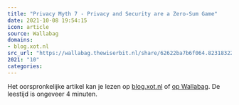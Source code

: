 ```yaml
---
title: "Privacy Myth 7 - Privacy and Security are a Zero-Sum Game"
date: 2021-10-08 19:54:15
icon: article
source: Wallabag
domains:
- blog.xot.nl
src_url: "https://wallabag.thewiserbit.nl/share/62622ba7b6f064.82318322"
2021: "10"
categories:
---
```

Het oorspronkelijke artikel kan je lezen op [blog.xot.nl](https://blog.xot.nl/2021/10/01/privacy-myth-7-privacy-and-security-are-a-zero-sum-game/index.html) of [op Wallabag](https://wallabag.thewiserbit.nl/share/62622ba7b6f064.82318322). De leestijd is ongeveer 4 minuten.